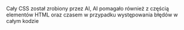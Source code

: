 Cały CSS został zrobiony przez AI, AI pomagało również z częścią elementów HTML oraz czasem w przypadku występowania błędów w całym kodzie
